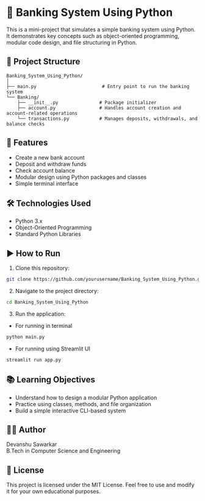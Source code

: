 
# 🏦 Banking System Using Python

This is a mini-project that simulates a simple banking system using Python. It demonstrates key concepts such as object-oriented programming, modular code design, and file structuring in Python.

## 📁 Project Structure

```
Banking_System_Using_Python/
│
├── main.py                        # Entry point to run the banking system
└── Banking/
    ├── __init__.py               # Package initializer
    ├── account.py                # Handles account creation and account-related operations
    └── transactions.py           # Manages deposits, withdrawals, and balance checks
```

## 🚀 Features

- Create a new bank account
- Deposit and withdraw funds
- Check account balance
- Modular design using Python packages and classes
- Simple terminal interface

## 🛠️ Technologies Used

- Python 3.x
- Object-Oriented Programming
- Standard Python Libraries

## ▶️ How to Run

1. Clone this repository:

```bash
git clone https://github.com/yourusername/Banking_System_Using_Python.git
```

2. Navigate to the project directory:

```bash
cd Banking_System_Using_Python
```

3. Run the application:
- For running in terminal
```bash
python main.py
```
- For running using Streamlit UI
```bash
streamlit run app.py
```

## 📚 Learning Objectives

- Understand how to design a modular Python application
- Practice using classes, methods, and file organization
- Build a simple interactive CLI-based system

## 🧑‍💻 Author

Devanshu Sawarkar  
B.Tech in Computer Science and Engineering

## 📄 License

This project is licensed under the MIT License. Feel free to use and modify it for your own educational purposes.
